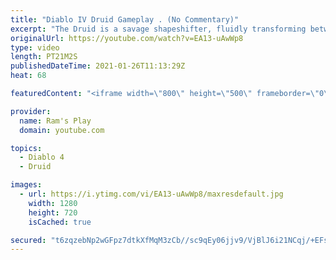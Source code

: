 ```yaml
---
title: "Diablo IV Druid Gameplay . (No Commentary)"
excerpt: "The Druid is a savage shapeshifter, fluidly transforming between the forms of a towering bear or a vicious werewolf to fight alongside the creatures of the wild."
originalUrl: https://youtube.com/watch?v=EA13-uAwWp8
type: video
length: PT21M2S
publishedDateTime: 2021-01-26T11:13:29Z
heat: 68

featuredContent: "<iframe width=\"800\" height=\"500\" frameborder=\"0\" src=\"https://www.youtube.com/embed/EA13-uAwWp8\" allow=\"accelerometer; autoplay; encrypted-media; gyroscope; picture-in-picture\" allowfullscreen></iframe>"

provider:
  name: Ram's Play
  domain: youtube.com

topics:
  - Diablo 4
  - Druid

images:
  - url: https://i.ytimg.com/vi/EA13-uAwWp8/maxresdefault.jpg
    width: 1280
    height: 720
    isCached: true

secured: "t6zqzebNp2wGFpz7dtkXfMqM3zCb//sc9qEy06jjv9/VjBlJ6i21NCqj/+EFsiot0JZFSHCSZvvIHPmMo2HcuaKtWUWBubRRDvw/l6jxZ6ozRCCgqa16QMbLXe0pxMuuGSccLWkDl2nXJmxB8yAZ6grtMhPrVQa1sC4ryseP2bJIpl82WA5RzTIH4D29MsQue6+EAyLsOojrA3dQdtkG1XabpCJnbCjkoz6GrbQCvZmvdWPqm9Ej4kiC0cHchU09nPPqSZY4CWxLOZiECGNozvWcOipVY81f6HdUHVc2ZeBFZaAfyV/lcJQAuzCE4i6rUfYmt9CDlvsCUFLK6LT3PnNRTjzZ+V9rs6IefPqgWifnHYLJdDgQfi5MbMDfO/4cYUSLJjMDMdpWlMG80s1WLuacEsQJdoH5gxnosJ5jCqx0A7sN1YHTbMm4FTdDlKMi;jyFEMY9m9kEo1Dy6FhY9hA=="
---
```


